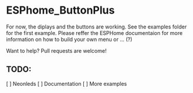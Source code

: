 # ESPhome_ButtonPlus

For now, the diplays and the buttons are working. See the examples folder for the first example. Please reffer the ESPHome documentaion for more information on how to build your own menu or ... (?)

Want to help? Pull requests are welcome!

## TODO:

[ ] Neonleds
[ ] Documentation
[ ] More examples

